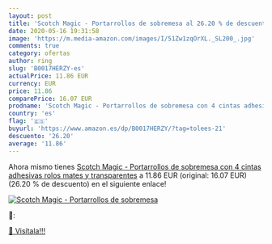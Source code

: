 ```yaml
---
layout: post
title: 'Scotch Magic - Portarrollos de sobremesa al 26.20 % de descuento'
date: 2020-05-16 19:31:58
image: 'https://m.media-amazon.com/images/I/51Zw1zqOrXL._SL200_.jpg'
comments: true
category: ofertas
author: ring
slug: 'B0017HERZY-es'
actualPrice: 11.86 EUR
currency: EUR
price: 11.86
comparePrice: 16.07 EUR
prodname: 'Scotch Magic - Portarrollos de sobremesa con 4 cintas adhesivas  rolos mates y transparentes'
country: 'es'
flag: '🇪🇸'
buyurl: 'https://www.amazon.es/dp/B0017HERZY/?tag=tolees-21'
descuento: '26.20'
average: '11.86'
---
```


Ahora mismo tienes [Scotch Magic - Portarrollos de sobremesa con 4 cintas adhesivas  rolos mates y transparentes](https://www.amazon.es/dp/B0017HERZY/?tag=tolees-21) a 11.86 EUR (original: 16.07 EUR) (26.20 %  de descuento) en el siguiente enlace!

[![Scotch Magic - Portarrollos de sobremesa](https://m.media-amazon.com/images/I/51Zw1zqOrXL._SL200_.jpg)](https://www.amazon.es/dp/B0017HERZY/?tag=tolees-21)

🔎:


[🛒 Visítala!!!](https://www.amazon.es/dp/B0017HERZY/?tag=tolees-21)
